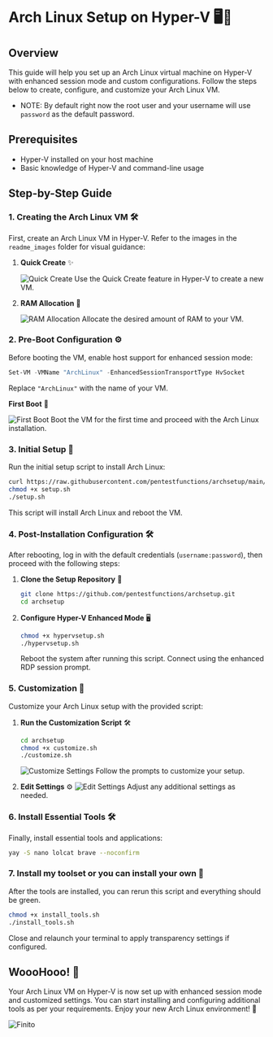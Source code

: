 
# Arch Linux Setup on Hyper-V 🖥️🐧

## Overview
This guide will help you set up an Arch Linux virtual machine on Hyper-V with enhanced session mode and custom configurations. Follow the steps below to create, configure, and customize your Arch Linux VM.
- NOTE: By default right now the root user and your username will use `password` as the default password.

## Prerequisites
- Hyper-V installed on your host machine
- Basic knowledge of Hyper-V and command-line usage

## Step-by-Step Guide

### 1. Creating the Arch Linux VM 🛠️
First, create an Arch Linux VM in Hyper-V. Refer to the images in the `readme_images` folder for visual guidance:

1. **Quick Create** ✨

   ![Quick Create](resources/readme_images/quick_create.png)
   Use the Quick Create feature in Hyper-V to create a new VM.

3. **RAM Allocation** 🧠

   ![RAM Allocation](resources/readme_images/ram.png)
   Allocate the desired amount of RAM to your VM.

### 2. Pre-Boot Configuration ⚙️
Before booting the VM, enable host support for enhanced session mode:

```powershell
Set-VM -VMName "ArchLinux" -EnhancedSessionTransportType HvSocket
```
Replace `"ArchLinux"` with the name of your VM.

**First Boot** 🚀
   
   ![First Boot](resources/readme_images/first_boot.png)
   Boot the VM for the first time and proceed with the Arch Linux installation.

### 3. Initial Setup 🏁
Run the initial setup script to install Arch Linux:

```bash
curl https://raw.githubusercontent.com/pentestfunctions/archsetup/main/setup.sh > setup.sh
chmod +x setup.sh
./setup.sh
```

This script will install Arch Linux and reboot the VM.

### 4. Post-Installation Configuration 🛠️
After rebooting, log in with the default credentials (`username:password`), then proceed with the following steps:

1. **Clone the Setup Repository** 📂
   ```bash
   git clone https://github.com/pentestfunctions/archsetup.git
   cd archsetup
   ```

2. **Configure Hyper-V Enhanced Mode** 🖥️
   ```bash
   chmod +x hypervsetup.sh
   ./hypervsetup.sh
   ```

   Reboot the system after running this script. Connect using the enhanced RDP session prompt.

### 5. Customization 🎨
Customize your Arch Linux setup with the provided script:

1. **Run the Customization Script** 🛠️
   ```bash
   cd archsetup
   chmod +x customize.sh
   ./customize.sh
   ```

   ![Customize Settings](resources/readme_images/customize.png)
   Follow the prompts to customize your setup.

2. **Edit Settings** ⚙️
   ![Edit Settings](resources/readme_images/edit_settings.png)
   Adjust any additional settings as needed.

### 6. Install Essential Tools 🛠️
Finally, install essential tools and applications:

```bash
yay -S nano lolcat brave --noconfirm
```

### 7. Install my toolset or you can install your own 🧰
After the tools are installed, you can rerun this script and everything should be green.

```bash
chmod +x install_tools.sh
./install_tools.sh
```
Close and relaunch your terminal to apply transparency settings if configured.

## WoooHooo! 🎉
Your Arch Linux VM on Hyper-V is now set up with enhanced session mode and customized settings. You can start installing and configuring additional tools as per your requirements. Enjoy your new Arch Linux environment! 🚀

![Finito](resources/readme_images/All_Setup.gif)

